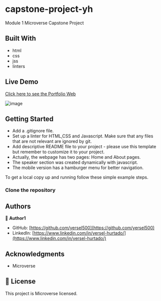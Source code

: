 # capstone-project-yh

Module 1 Microverse Capstone Project

## Built With

- html
- css
- jss
- linters

## Live Demo

[Click here to see the Portfolio Web](https://yersel500.github.io/capstone-project-yh/)

![image](https://image.prntscr.com/image/ydxJGxH3SNC520UtsK11gw.png)

## Getting Started

- Add a .gitignore file.
- Set up a linter for HTML,CSS and Javascript. Make sure that any files that are not relevant are ignored by git.
- Add descriptive README file to your project - please use this template but remember to customize it to your project.
- Actually, the webpage has two pages: Home and About pages.
- The speaker section was created dynamically with javascript.
- The mobile version has a hamburger menu for better navigation.

To get a local copy up and running follow these simple example steps.

### Clone the repository

## Authors

👤 **Author1**

- GitHub: [https://github.com/yersel500](https://github.com/yersel500)
- LinkedIn: [https://www.linkedin.com/in/yersel-hurtado/](https://www.linkedin.com/in/yersel-hurtado/)

## Acknowledgments

- Microverse

## 📝 License

This project is Microverse licensed.
